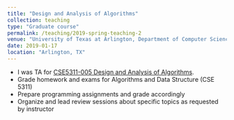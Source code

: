 ```yaml
---
title: "Design and Analysis of Algorithms"
collection: teaching
type: "Graduate course"
permalink: /teaching/2019-spring-teaching-2
venue: "University of Texas at Arlington, Department of Computer Science and Engineering"
date: 2019-01-17
location: "Arlington, TX"
---
```


* I was TA for [CSE5311-005 Design and Analysis of Algorithms](http://crystal.uta.edu/~gonzalez/alg_spring_2019-05.html). 
* Grade homework and exams for Algorithms and Data Structure (CSE 5311)
* Prepare programming assignments and grade accordingly
* Organize and lead review sessions about specific topics as requested by instructor